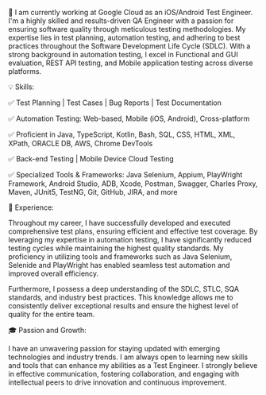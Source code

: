 🔭 I am currently working at Google Cloud as an iOS/Android Test Engineer.
I'm a highly skilled and results-driven QA Engineer with a passion for ensuring software quality through meticulous testing methodologies. My expertise lies in test planning, automation testing, and adhering to best practices throughout the Software Development Life Cycle (SDLC). With a strong background in automation testing, I excel in Functional and GUI evaluation, REST API testing, and Mobile application testing across diverse platforms.

💡 Skills:

✅ Test Planning | Test Cases | Bug Reports | Test Documentation

✅ Automation Testing: Web-based, Mobile (iOS, Android), Cross-platform

✅ Proficient in Java, TypeScript, Kotlin, Bash, SQL, CSS, HTML, XML, XPath, ORACLE DB, AWS, Chrome DevTools

✅ Back-end Testing | Mobile Device Cloud Testing

✅ Specialized Tools & Frameworks: Java Selenium, Appium, PlayWright Framework, Android Studio, ADB, Xcode, Postman, Swagger, Charles Proxy, Maven, JUnit5, TestNG, Git, GitHub, JIRA, and more

💼 Experience:

Throughout my career, I have successfully developed and executed comprehensive test plans, ensuring efficient and effective test coverage. By leveraging my expertise in automation testing, I have significantly reduced testing cycles while maintaining the highest quality standards. My proficiency in utilizing tools and frameworks such as Java Selenium, Selenide and PlayWright has enabled seamless test automation and improved overall efficiency.

Furthermore, I possess a deep understanding of the SDLC, STLC, SQA standards, and industry best practices. This knowledge allows me to consistently deliver exceptional results and ensure the highest level of quality for the entire team.

🎓 Passion and Growth:

I have an unwavering passion for staying updated with emerging technologies and industry trends. I am always open to learning new skills and tools that can enhance my abilities as a Test Engineer. I strongly believe in effective communication, fostering collaboration, and engaging with intellectual peers to drive innovation and continuous improvement.
